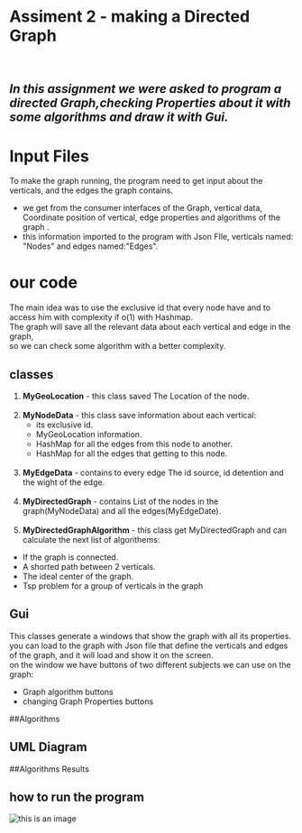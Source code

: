 ﻿# Assiment 2 - making a Directed Graph
<br /> 

## *In this assignment we were asked to program a directed Graph,checking Properties about it with some algorithms and draw it with Gui.*



# Input Files <br />
To make the graph running, the program need to get input about the verticals, and the edges the graph contains.

- we get from the consumer interfaces of the Graph, vertical data, Coordinate position of vertical, edge properties and algorithms of the graph .
- this information imported to the program with Json FIle, verticals named: "Nodes" and edges named:"Edges".
<photo>
  


# our code <br />
The main idea was to use the exclusive id that every node have and to access him with complexity if o(1) with Hashmap.<br />
The graph will save all the relevant data about each vertical and edge in the graph,<br /> so we can check some algorithm with a better complexity.


## classes <br />
1. **MyGeoLocation** - this class saved The Location of the node.
   <br /><br />
2. **MyNodeData** - this class save information about each vertical:
   - its exclusive id.
    - MyGeoLocation information.
    - HashMap for all the edges from this node to another.
    - HashMap for all the edges that getting to this node.                
      <br />
3. **MyEdgeData** - contains to every edge The id source, id detention and the wight of the edge.<br /><br />
4. **MyDirectedGraph** - contains List of the nodes in the graph(MyNodeData) and all the edges(MyEdgeDate).<br /><br />
5. **MyDirectedGraphAlgorithm** - this class get MyDirectedGraph and can calculate the next list of algorithems:
- If the graph is connected.
- A shorted path between 2 verticals.
- The ideal center of the graph.
- Tsp problem for a group of verticals in the graph
  <br />
  
## Gui <br />
This classes generate a windows that show the graph with all its properties.<br />
<photo>
you can load to the graph with Json file that define the verticals and edges of the graph, and it will load and show it on the screen.
<br /> on the window we have buttons of two different subjects we can use on the graph:
- Graph algorithm buttons
- changing Graph Properties buttons
<photo>


##Algorithms  <br />

## UML Diagram <br />

##Algorithms Results <br />

## how to run the program <br />


![this is an image](https://static.scientificamerican.com/blogs/cache/file/1127EF51-F6B3-40BE-84D591F0CBD9F254_source.png?w=590&h=800&82189013-244C-4E7C-8DBA061961637719)









